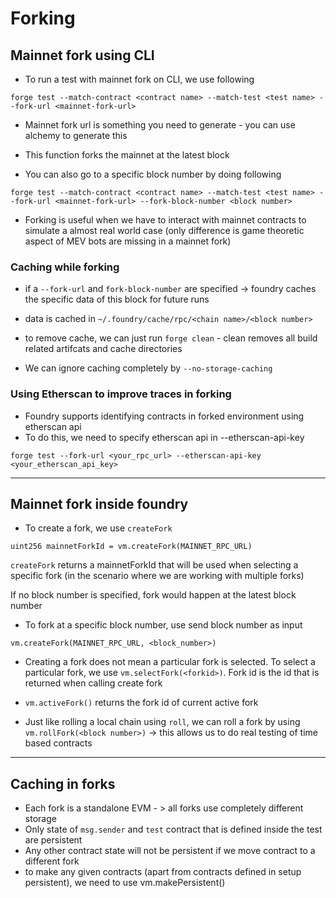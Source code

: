 # Forking

## Mainnet fork using CLI

- To run a test with mainnet fork on CLI, we use following

`forge test --match-contract <contract name> --match-test <test name> --fork-url <mainnet-fork-url>`

- Mainnet fork url is something you need to generate - you can use alchemy to generate this
- This function forks the mainnet at the latest block

- You can also go to a specific block number by doing following

`forge test --match-contract <contract name> --match-test <test name> --fork-url <mainnet-fork-url> --fork-block-number <block number>`

- Forking is useful when we have to interact with mainnet contracts to simulate a almost real
  world case (only difference is game theoretic aspect of MEV bots are missing in a mainnet fork)

### Caching while forking

- if a `--fork-url` and `fork-block-number` are specified -> foundry caches the specific data of this block for future runs

- data is cached in `~/.foundry/cache/rpc/<chain name>/<block number>`

- to remove cache, we can just run `forge clean` - clean removes all build related artifcats and cache directories

- We can ignore caching completely by `--no-storage-caching`

### Using Etherscan to improve traces in forking

- Foundry supports identifying contracts in forked environment using etherscan api
- To do this, we need to specify etherscan api in --etherscan-api-key

`forge test --fork-url <your_rpc_url> --etherscan-api-key <your_etherscan_api_key>`

---

## Mainnet fork inside foundry

- To create a fork, we use `createFork`

```
uint256 mainnetForkId = vm.createFork(MAINNET_RPC_URL)
```

`createFork` returns a mainnetForkId that will be used when selecting a specific fork (in the scenario where we are working with multiple forks)

If no block number is specified, fork would happen at the latest block number

- To fork at a specific block number, use send block number as input

```solidity
vm.createFork(MAINNET_RPC_URL, <block_number>)
```

- Creating a fork does not mean a particular fork is selected. To select a particular fork, we use `vm.selectFork(<forkid>)`. Fork id is the id that is returned when calling create fork

- `vm.activeFork()` returns the fork id of current active fork

- Just like rolling a local chain using `roll`, we can roll a fork by using `vm.rollFork(<block number>)` -> this allows us to do real testing of time based contracts

---

## Caching in forks

- Each fork is a standalone EVM - > all forks use completely different storage
- Only state of `msg.sender` and `test` contract that is defined inside the test are persistent
- Any other contract state will not be persistent if we move contract to a different fork
- to make any given contracts (apart from contracts defined in setup persistent), we need to use vm.makePersistent()
